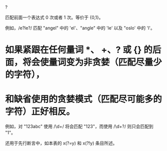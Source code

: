 <!--
 * @Description: 
 * @Author: xlm
 * @Date: 2023-03-01 16:56:44
 * @LastEditTime: 2023-03-01 16:56:58
 * @LastEditors: xlm
-->

?

匹配前面一个表达式 0 次或者 1 次。等价于 {0,1}。

例如，/e?le?/ 匹配 "angel" 中的 'el'、"angle" 中的 'le' 以及 "oslo' 中的 'l'。

# 如果紧跟在任何量词 *、 +、? 或 {} 的后面，将会使量词变为非贪婪（匹配尽量少的字符），

# 和缺省使用的贪婪模式（匹配尽可能多的字符）正好相反。

例如，对 "123abc" 使用 /\d+/ 将会匹配 "123"，而使用 /\d+?/ 则只会匹配到 "1"。

还用于先行断言中，如本表的 x(?=y) 和 x(?!y) 条目所述。